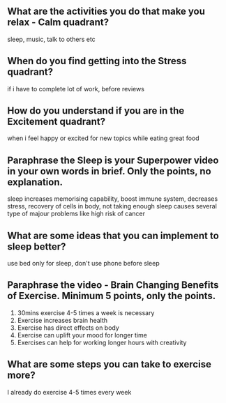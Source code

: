 ## What are the activities you do that make you relax - Calm quadrant?
sleep, music, talk to others etc

## When do you find getting into the Stress quadrant?
if i have to complete lot of work, before reviews

## How do you understand if you are in the Excitement quadrant?
when i feel happy or excited for new topics while eating great food

## Paraphrase the Sleep is your Superpower video in your own words in brief. Only the points, no explanation.
sleep increases memorising capability, boost immune system, decreases stress, recovery of cells in body, not taking enough
sleep causes several type of majour problems like high risk of cancer

## What are some ideas that you can implement to sleep better?
use bed only for sleep, don't use phone before sleep

## Paraphrase the video - Brain Changing Benefits of Exercise. Minimum 5 points, only the points.
1. 30mins exercise 4-5 times a week is necessary
2. Exercise increases brain health
3. Exercise has direct effects on body
4. Exercise can uplift your mood for longer time
5. Exercises can help for working longer hours with creativity

## What are some steps you can take to exercise more?
I already do exercise 4-5 times every week
